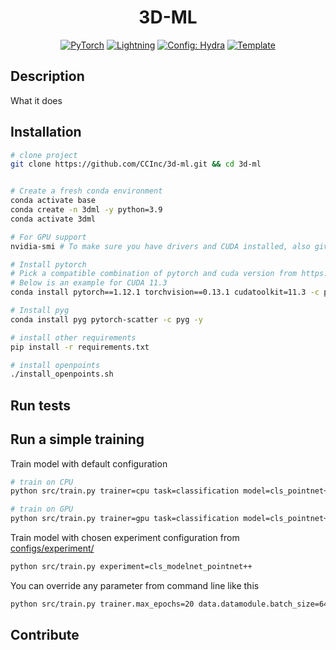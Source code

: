 <div align="center">

# 3D-ML

<a href="https://pytorch.org/get-started/locally/"><img alt="PyTorch" src="https://img.shields.io/badge/PyTorch-ee4c2c?logo=pytorch&logoColor=white"></a>
<a href="https://pytorchlightning.ai/"><img alt="Lightning" src="https://img.shields.io/badge/-Lightning-792ee5?logo=pytorchlightning&logoColor=white"></a>
<a href="https://hydra.cc/"><img alt="Config: Hydra" src="https://img.shields.io/badge/Config-Hydra-89b8cd"></a>
<a href="https://github.com/ashleve/lightning-hydra-template"><img alt="Template" src="https://img.shields.io/badge/-Lightning--Hydra--Template-017F2F?style=flat&logo=github&labelColor=gray"></a><br>

</div>

## Description

What it does

## Installation

```bash
# clone project
git clone https://github.com/CCInc/3d-ml.git && cd 3d-ml


# Create a fresh conda environment
conda activate base
conda create -n 3dml -y python=3.9
conda activate 3dml

# For GPU support
nvidia-smi # To make sure you have drivers and CUDA installed, also gives your CUDA version

# Install pytorch
# Pick a compatible combination of pytorch and cuda version from https://pytorch.org/
# Below is an example for CUDA 11.3
conda install pytorch==1.12.1 torchvision==0.13.1 cudatoolkit=11.3 -c pytorch -y

# Install pyg
conda install pyg pytorch-scatter -c pyg -y

# install other requirements
pip install -r requirements.txt

# install openpoints
./install_openpoints.sh
```

## Run tests

## Run a simple training

Train model with default configuration

```bash
# train on CPU
python src/train.py trainer=cpu task=classification model=cls_pointnet++ data=cls_modelnet2048

# train on GPU
python src/train.py trainer=gpu task=classification model=cls_pointnet++ data=cls_modelnet2048
```

Train model with chosen experiment configuration from [configs/experiment/](configs/experiment/)

```bash
python src/train.py experiment=cls_modelnet_pointnet++
```

You can override any parameter from command line like this

```bash
python src/train.py trainer.max_epochs=20 data.datamodule.batch_size=64
```

## Contribute
